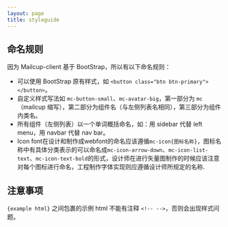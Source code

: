 ```yaml
---
layout: page
title: styleguide
---
```



## 命名规则

因为 Mailcup-client 基于 BootStrap，所以有以下命名规则：

* 可以使用 BootStrap 原有样式，如 `<button class="btn btn-primary"></button>`。
* 自定义样式写法如 `mc-button-small`、`mc-avatar-big`，第一部分为 `mc`（mailcup 缩写），第二部分为组件名（与左侧列表名相同），第三部分为组件内类名。
* 所有组件（左侧列表）以一个单词概括命名，如：用 sidebar 代替 left menu，用 navbar 代替 nav bar。
* Icon font在设计和制作成webfont的命名应该遵循`mc-icon{图标名称}`，图标名称中有具体分类表示的可以命名成`mc-icon-arrow-down`、`mc-icon-list-text`、`mc-icon-text-bold`的形式，设计师在进行矢量图制作的时候应该注意对每个图标进行命名，工程制作字体实现则应遵循设计师所规定的名称.

## 注意事项

`{example html}` 之间包裹的示例 html 不能有注释 `<!-- -->`，否则会出现样式问题。
